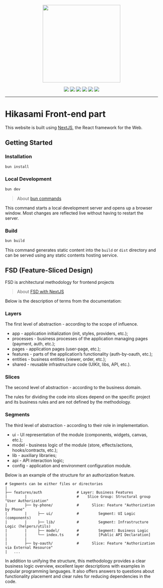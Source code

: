 <div align="center">
  <p><img width="256" src="https://cdn.hikasami.com/logo.png"/></p>
</div>
<div align="center">
  <img src="https://img.shields.io/badge/Bun-000?logo=bun&logoColor=fff">
  <img src="https://img.shields.io/badge/Next.js-black?logo=next.js&logoColor=white">
  <img src="https://img.shields.io/badge/TypeScript-3178C6?logo=typescript&logoColor=fff">
  <img src="https://img.shields.io/badge/Tailwind%20CSS-%2338B2AC.svg?logo=tailwind-css&logoColor=white">
  <img src="https://img.shields.io/badge/shadcn%2Fui-000?logo=shadcnui&logoColor=fff">
  <img src="https://img.shields.io/badge/Sass-C69?logo=sass&logoColor=fff">
</div>
<hr />

# Hikasami Front-end part

This website is built using [NextJS](https://nextjs.org/), the React framework for the Web.

## Getting Started

### Installation
```bash
bun install
```

### Local Development
```bash
bun dev
```
> About [bun commands](https://bun.sh/docs/cli/install)

This command starts a local development server and opens up a browser window. Most changes are reflected live without having to restart the server.

### Build
```bash
bun build
```

This command generates static content into the `build` or `dist` directory and can be served using any static contents hosting service.

## FSD (Feature-Sliced Design)
FSD is architectural methodology for frontend projects
> About [FSD with NextJS](https://feature-sliced.design/docs/guides/tech/with-nextjs)

Below is the description of terms from the documentation:

### Layers
The first level of abstraction - according to the scope of influence.

- app - application initialization (init, styles, providers, etc.);
- processes - business processes of the application managing pages (payment, auth, etc.);
- pages - application pages (user-page, etc.);
- features - parts of the application’s functionality (auth-by-oauth, etc.);
- entities - business entities (viewer, order, etc.);
- shared - reusable infrastructure code (UIKit, libs, API, etc.).

### Slices
The second level of abstraction - according to the business domain.

The rules for dividing the code into slices depend on the specific project and its business rules and are not defined by the methodology.

### Segments
The third level of abstraction - according to their role in implementation.

- ui - UI representation of the module (components, widgets, canvas, etc.);
- model - business logic of the module (store, effects/actions, hooks/contracts, etc.);
- lib - auxiliary libraries;
- api - API interaction logic;
- config - application and environment configuration module.

Below is an example of the structure for an authorization feature.

```
# Segments can be either files or directories
|
├── features/auth                # Layer: Business Features
|        |                       #    Slice Group: Structural group "User Authorization"
|        ├── by-phone/           #      Slice: Feature "Authorization by Phone"
|        |     ├── ui/           #         Segment: UI Logic (components)
|        |     ├── lib/          #         Segment: Infrastructure Logic (helpers/utils)
|        |     ├── model/        #         Segment: Business Logic
|        |     └── index.ts      #         [Public API Declaration]
|        |
|        ├── by-oauth/           #      Slice: Feature "Authorization via External Resource"
|   ...
```

In addition to unifying the structure, this methodology provides a clear business logic overview, excellent layer descriptions with examples in popular programming languages. It also offers answers to questions about functionality placement and clear rules for reducing dependencies in the code.
